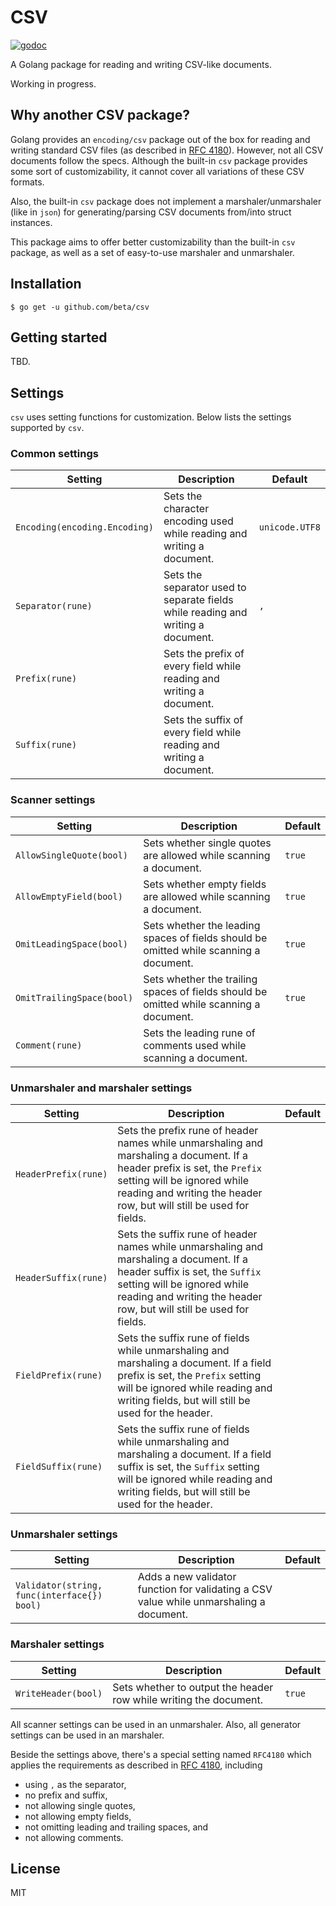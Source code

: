# CSV

<a href="https://godoc.org/github.com/beta/csv">![godoc](https://img.shields.io/badge/godoc-reference-%235272B4.svg)</a>

A Golang package for reading and writing CSV-like documents.

Working in progress.

## Why another CSV package?

Golang provides an `encoding/csv` package out of the box for reading and writing standard CSV files (as described in [RFC 4180](https://tools.ietf.org/html/rfc4180)). However, not all CSV documents follow the specs. Although the built-in `csv` package provides some sort of customizability, it cannot cover all variations of these CSV formats.

Also, the built-in `csv` package does not implement a marshaler/unmarshaler (like in `json`) for generating/parsing CSV documents from/into struct instances.

This package aims to offer better customizability than the built-in `csv` package, as well as a set of easy-to-use marshaler and unmarshaler.

## Installation

`$ go get -u github.com/beta/csv`

## Getting started

TBD.

## Settings

`csv` uses setting functions for customization. Below lists the settings supported by `csv`.

### Common settings

| Setting                       | Description                                                                      | Default        |
| ----------------------------- | -------------------------------------------------------------------------------- | -------------- |
| `Encoding(encoding.Encoding)` | Sets the character encoding used while reading and writing a document.           | `unicode.UTF8` |
| `Separator(rune)`             | Sets the separator used to separate fields while reading and writing a document. | `,`            |
| `Prefix(rune)`                | Sets the prefix of every field while reading and writing a document.             |                |
| `Suffix(rune)`                | Sets the suffix of every field while reading and writing a document.             |                |

### Scanner settings

| Setting                   | Description                                                                             | Default |
| ------------------------- | --------------------------------------------------------------------------------------- | ------- |
| `AllowSingleQuote(bool)`  | Sets whether single quotes are allowed while scanning a document.                       | `true`  |
| `AllowEmptyField(bool)`   | Sets whether empty fields are allowed while scanning a document.                        | `true`  |
| `OmitLeadingSpace(bool)`  | Sets whether the leading spaces of fields should be omitted while scanning a document.  | `true`  |
| `OmitTrailingSpace(bool)` | Sets whether the trailing spaces of fields should be omitted while scanning a document. | `true`  |
| `Comment(rune)`           | Sets the leading rune of comments used while scanning a document.                       |         |

### Unmarshaler and marshaler settings

| Setting              | Description                                                                                                                                                                                                                     | Default |
| -------------------- | ------------------------------------------------------------------------------------------------------------------------------------------------------------------------------------------------------------------------------- | ------- |
| `HeaderPrefix(rune)` | Sets the prefix rune of header names while unmarshaling and marshaling a document. If a header prefix is set, the `Prefix` setting will be ignored while reading and writing the header row, but will still be used for fields. |         |
| `HeaderSuffix(rune)` | Sets the suffix rune of header names while unmarshaling and marshaling a document. If a header suffix is set, the `Suffix` setting will be ignored while reading and writing the header row, but will still be used for fields. |         |
| `FieldPrefix(rune)`  | Sets the suffix rune of fields while unmarshaling and marshaling a document. If a field prefix is set, the `Prefix` setting will be ignored while reading and writing fields, but will still be used for the header.            |         |
| `FieldSuffix(rune)`  | Sets the suffix rune of fields while unmarshaling and marshaling a document. If a field suffix is set, the `Suffix` setting will be ignored while reading and writing fields, but will still be used for the header.            |         |

### Unmarshaler settings

| Setting                                     | Description                                                                             | Default |
| ------------------------------------------- | --------------------------------------------------------------------------------------- | ------- |
| `Validator(string, func(interface{}) bool)` | Adds a new validator function for validating a CSV value while unmarshaling a document. |         |

### Marshaler settings

| Setting             | Description                                                       | Default |
| ------------------- | ----------------------------------------------------------------- | ------- |
| `WriteHeader(bool)` | Sets whether to output the header row while writing the document. | `true`  |

All scanner settings can be used in an unmarshaler. Also, all generator settings can be used in an marshaler.

Beside the settings above, there's a special setting named `RFC4180` which applies the requirements as described in [RFC 4180](https://tools.ietf.org/html/rfc4180), including

- using `,` as the separator,
- no prefix and suffix,
- not allowing single quotes,
- not allowing empty fields,
- not omitting leading and trailing spaces, and
- not allowing comments.

## License

MIT